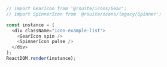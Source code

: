 <!--start-code-->

```js
// import GearIcon from '@rsuite/icons/Gear';
// import SpinnerIcon from '@rsuite/icons/legacy/Spinner';

const instance = (
  <div className="icon-example-list">
    <GearIcon spin />
    <SpinnerIcon pulse />
  </div>
);
ReactDOM.render(instance);
```

<!--end-code-->
